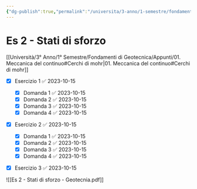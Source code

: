 ```yaml
---
{"dg-publish":true,"permalink":"/universita/3-anno/1-semestre/fondamenti-di-geotecnica/esercitazioni/es-02-stati-di-sforzo/"}
---
```




# Es 2 - Stati di sforzo

[[Università/3° Anno/1° Semestre/Fondamenti di Geotecnica/Appunti/01. Meccanica del continuo#Cerchi di mohr\|01. Meccanica del continuo#Cerchi di mohr]]


- [x] Esercizio 1 ✅ 2023-10-15
	- [x] Domanda 1 ✅ 2023-10-15
	- [x] Domanda 2 ✅ 2023-10-15
	- [x] Domanda 3 ✅ 2023-10-15
	- [x] Domanda 4 ✅ 2023-10-15
- [x] Esercizio 2 ✅ 2023-10-15
	- [x] Domanda 1 ✅ 2023-10-15
	- [x] Domanda 2 ✅ 2023-10-15
	- [x] Domanda 3 ✅ 2023-10-15
	- [x] Domanda 4 ✅ 2023-10-15
- [x] Esercizio 3 ✅ 2023-10-15



![[Es 2 - Stati di sforzo - Geotecnia.pdf]]

